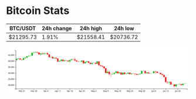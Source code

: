 # Bitcoin Stats

BTC/USDT|24h change|24h high|24h low|
|---|---|---|---|
|$21295.73|1.91%|$21558.41|$20736.72|

<img src="./chart.svg">
